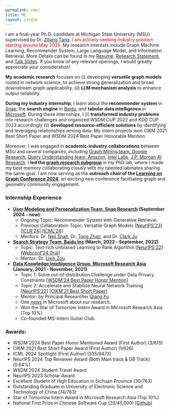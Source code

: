 ```yaml
---
permalink: /me/
title: ME
layout: single
---
```


I am a final-year Ph.D. candidate at Michigan State University (MSU) supervised by Dr. [Jiliang Tang](http://www.cse.msu.edu/~tangjili/index.html). <font color="red">I am actively seeking industry position starting around May 2025.</font> 
My research interests include Graph Machine Learning, Recommender System, Large Language Model, and Information Retrieval. More Details can be found in my [Resume](https://drive.google.com/file/d/1mQguPsi5dnD9vnwu1Fz9DWOG1Sdg8ShQ/view?usp=sharing), [Research Statement](https://drive.google.com/file/d/1DycBQkBdTCmZOWh9WHNo6gNrALHmDLfe/view?usp=sharing), and [Talk Slides](https://drive.google.com/file/d/1RSfGXJAC11c3wc9Gduqg-SoMJ8qfbh7N/view?usp=sharing). If you know of any relevant openings, I would greatly appreciate your consideration! 

**My academic research** focuses on (i) developing **versatile graph models** rooted in network science, to achieve strong generalization and broad downstream graph applicability. (ii) **LLM mechanism analysis** to enhance output reliability.

**During my industry internship**, I learn about the **recommender system** in [Snap](https://research.snap.com/team/user-modeling-and-personalization.html), the **search engine** in [Baidu](https://searchscience.baidu.com/), and **tabular data intelligence** in [Microsoft](https://www.microsoft.com/en-us/research/group/data-knowledge-intelligence/). During these internships, I (i) **transformed industry problems** into research challenges and organized WSDM CUP 2022 and KDD CUP 2023 accordingly (ii) **developed resource-efficient solutions** by identifying and leveraging relationships among data. My intern projects won CIKM 2021 Best Short Paper and WSDM 2024 Best Paper Honorable Mention. 

Moreover, I was engaged in **academic-industry collaborations** between MSU and several companies, including [Graph Mining team, Google Research](https://research.google/teams/graph-mining/),  [Query Understanding team, Amazon](https://amazonsearchqu.github.io/), [Intel Labs](https://www.intel.com/content/www/us/en/research/overview.html), [J.P. Morgan AI Research](https://www.jpmorgan.com/technology/artificial-intelligence). I **led the [graph research subgroup](https://dse-gfm.github.io/)** in my PhD lab, where I made my best memory collaborating closely with my talented labmates sharing the same goal. I am now serving as the **outreach chair of the [Learning on Graph Conference 2024](https://logconference.org/)**, an exciting new conference facilitating graph and geometry community engagement. 


### Internship Experience

- **[User Modeling and Personalization Team, Snap Research](https://research.snap.com/team/user-modeling-and-personalization.html) (September 2024 - now)**: 
  - Ongoing Topic: Recommender System with Generative Retrieval. 
  - Previous Collaboration Topic: Versatile Graph Models [[NeurIPS'23]](https://arxiv.org/abs/2306.01323.pdf) [[ICLR'24]](https://arxiv.org/abs/2310.00793.pdf) [[ICML'24]](https://arxiv.org/abs/2402.02216.pdf)
  - Mentors: Dr. [Neil Shah](https://nshah.net/), Dr. [Tong Zhao](https://tzhao.io/), and Dr. [Clark Ju](https://jumxglhf.github.io/)
- **[Search Strategy Team, Baidu Inc](https://searchscience.baidu.com/) (March, 2022 - September, 2022)** 
  - Topic: Text-rich Unbiased Learning to Rank Algorithm [[NeurIPS'22]](https://arxiv.org/abs/2307.09688.pdf) [[Webconf'24 Oral]](https://arxiv.org/abs/2210.10718.pdf)
  - Mentor: Dr. [Lixin Zou](https://www.zoulixin.site/)
- **[Data Knowledge Intelligence Group, Microsoft Research Asia](https://www.microsoft.com/en-us/research/group/data-knowledge-intelligence/) (January, 2021 - November, 2021)**
  - Topic 1: Solve out-of-distribution Challenge under Data Privacy Constraints [[WSDM'24 Best Paper Honor Mention]](https://arxiv.org/abs/2112.00955.pdf)
  - Topic 2: Accelerate and Stabilize Neural Network Training [[NeurIPS'22]](https://arxiv.org/abs/2111.15414.pdf) [[CIKM'21 Best Short Paper]](https://arxiv.org/abs/2108.06530.pdf)
  - Mentor: by Principal Researcher [Qiang Fu](https://scholar.google.com/citations?hl=en&user=bwTLZSIAAAAJ)
  - One [news](https://mp.weixin.qq.com/s/9wREeVH-o1TZ6Y-zcxXxXQ) in Microsoft about our research.
  - Won the Star of Tomorrow Intern Award in Microsoft Research Asia (Top 10%)
  - Co-founded MS-Intern Guitar Club.




### Awards:
- WSDM 2024 Best Paper Honor Mentioned Award (First Author) (3/615)
- CIKM 2021 Best Short Paper Award (First Author) (1/626)
- ICML 2024 Spotlight (First Author) (335/9473)
- NeurIPS 2024 Top Reviewer Award (Both Main track & DB Track) (0.64%) 
- WSDM 2024 Student Travel Award
- NeurIPS 2023 Scholar Award
- Excellent Student of High Education in Sichuan Province (30/763)
- Outstanding Graduate in University of Electronic Science and Technology of China (74/763)
- Star of Tomorrow Intern Award in Microsoft Research Asia (Top 10%)
- National First Prize in Chinese Software Cup (20/45,000) [[Github](https://github.com/xiaobao520123/EnterpriseNavigator)]




